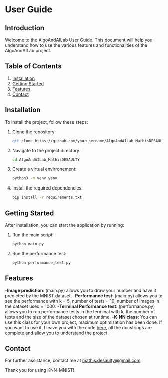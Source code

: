 # User Guide

## Introduction
Welcome to the AlgoAndAILab User Guide. This document will help you understand how to use the various features and functionalities of the AlgoAndAILab project.

## Table of Contents
1. [Installation](#installation)
2. [Getting Started](#getting-started)
3. [Features](#features)
4. [Contact](#contact)

## Installation
To install the project, follow these steps:

1. Clone the repository:
    ```bash
    git clone https://github.com/yourusername/AlgoAndAILab_MathisDESAULTY.git
    ```
2. Navigate to the project directory:
    ```bash
    cd AlgoAndAILab_MathisDESAULTY
    ```
3. Create a virtual envirronement:
    ```bash
    python3 -m venv yenv
    ```
4. Install the required dependencies:
    ```bash
    pip install -r requirements.txt
    ```

## Getting Started
After installation, you can start the application by running:

1. Run the main script:
    ```bash
    python main.py
    ```
2. Run the performance test:
    ```bash
    python performance_test.py
    ```


## Features
-**Image prediction**: (main.py) allows you to draw your number and have it predicted by the MNIST dataset.
-**Performance test**: (main.py) allows you to see the performance with k = 5, number of tests = 10, number of images in the dataset used = 1000.
-**Terminal Performance test**: (performance.py) allows you to run performance tests in the terminal with k, the number of tests and the size of the dataset chosen at runtime.
-**K-NN class**: You can use this class for your own project, maximum optimisation has been done. If you want to use it, I leave you with the code [here](https://github.com/mathisdesaulty/MathisDESAULTY/blob/8b1f675fb66de66af5a47e26466f32d37e88b921/Object/k_nn_mnist.py#L10), all the docstrings are complete and allow you to understand the project.

## Contact
For further assistance, contact me at mathis.desaulty@gmail.com.

Thank you for using KNN-MNIST! 